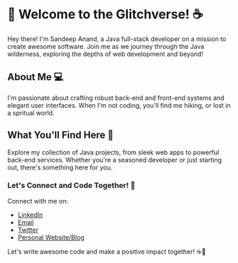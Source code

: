 # 👋 Welcome to the Glitchverse! ☕️

Hey there! I'm Sandeep Anand, a Java full-stack developer on a mission to create awesome software. Join me as we journey through the Java wilderness, exploring the depths of web development and beyond!

## About Me 💻

I'm passionate about crafting robust back-end and front-end systems and elegant user interfaces. When I'm not coding, you'll find me hiking, or lost in a spritual world.

## What You'll Find Here 🌱

Explore my collection of Java projects, from sleek web apps to powerful back-end services. Whether you're a seasoned developer or just starting out, there's something here for you.

### Let's Connect and Code Together! 🚀

Connect with me on:
- [LinkedIn](https://www.linkedin.com/in/sandeep-anand-0204891a7?lipi=urn%3Ali%3Apage%3Ad_flagship3_profile_view_base_contact_details%3BvF6QXfboQGuCrrOL2uHs%2Fw%3D%3D)
- [Email](https://mail.google.com/mail/u/0/#inbox?compose=GTvVlcSKjRSzCGmRqMwFnNNSFldXJVsxzLdVzWwtFNBclQxQMlbTRWcxJtMfqXfVSRldZWhmrKqjq)
- [Twitter](https://twitter.com/SanCnct404)
- [Personal Website/Blog](https://deepmindstech.in/?i=1)
  
Let's write awesome code and make a positive impact together! ☕️🚀
